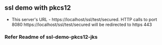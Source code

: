 ##														ssl demo with pkcs12

- This server's URL - https://localhost/ssl/test/secured. HTTP calls to port 8080  https://localhost/ssl/test/secured will be redirected to https 443 

### Refer Readme of ssl-demo-pkcs12-jks

